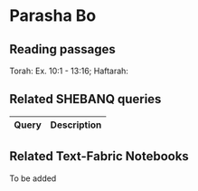 # Parasha Bo

## Reading passages

Torah: Ex. 10:1 - 13:16; 
Haftarah: 

## Related SHEBANQ queries

Query | Description
--- | ---


## Related Text-Fabric Notebooks

To be added
